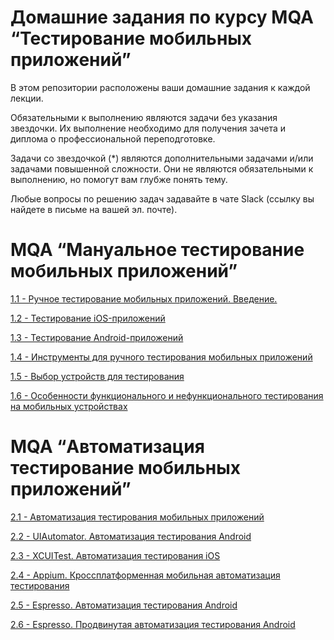# Домашние задания по курсу MQA “Тестирование мобильных приложений”

В этом репозитории расположены ваши домашние задания к каждой лекции.

Обязательными к выполнению являются задачи без указания звездочки. Их выполнение необходимо для получения зачета и диплома о профессиональной переподготовке.

Задачи со звездочкой (*) являются дополнительными задачами и/или задачами повышенной сложности. Они не являются обязательными к выполнению, но помогут вам глубже понять тему.

Любые вопросы по решению задач задавайте в чате Slack (ссылку вы найдете в письме на вашей эл. почте).

# MQA “Мануальное тестирование мобильных приложений”

[1.1 - Ручное тестирование мобильных приложений. Введение.]()

[1.2 - Тестирование iOS-приложений]()

[1.3 - Тестирование Android-приложений]()

[1.4 - Инструменты для ручного тестирования мобильных приложений]()

[1.5 - Выбор устройств для тестирования]()

[1.6 - Особенности функционального и нефункционального тестирования на мобильных устройствах]()

# MQA “Автоматизация тестирование мобильных приложений”

[2.1 - Автоматизация тестирования мобильных приложений]()

[2.2 - UIAutomator. Автоматизация тестирования Android]()

[2.3 - XCUITest. Автоматизация тестирования iOS]()

[2.4 - Appium. Кроссплатформенная мобильная автоматизация тестирования]()

[2.5 - Espresso. Автоматизация тестирования Android]()

[2.6 - Espresso. Продвинутая автоматизация тестирования Android]()
